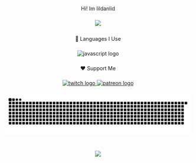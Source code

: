 <p align="center">Hi! Im lildanlid</p>

###

<div align="center">
  <img height="200" src="https://imgur.com/a/3t0nN9M"  />
</div>

###

<p align="center">🚀 Languages I Use</p>

###

<div align="center">
  <img src="https://cdn.jsdelivr.net/gh/devicons/devicon/icons/javascript/javascript-original.svg" height="40" alt="javascript logo"  />
</div>

###

<p align="center">❤️ Support Me</p>

###

<div align="center">
  <a href="https://www.twitch.tv/lildanlid" target="_blank">
    <img src="https://raw.githubusercontent.com/maurodesouza/profile-readme-generator/master/src/assets/icons/social/twitch/default.svg" width="52" height="40" alt="twitch logo"  />
  </a>
  <a href="https://www.patreon.com/c/lildanlid/" target="_blank">
    <img src="https://raw.githubusercontent.com/maurodesouza/profile-readme-generator/master/src/assets/icons/social/patreon/default.svg" width="52" height="40" alt="patreon logo"  />
  </a>
</div>

###

<img src="https://raw.githubusercontent.com/lildanlid/lildanlid/output/snake.svg" alt="Snake animation" />

###

<br clear="both">

<div align="center">
  <img src="https://profile-counter.glitch.me/lildanlid/count.svg?"  />
</div>

###

